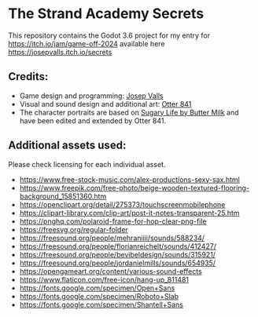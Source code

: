 # The Strand Academy Secrets
This repository contains the Godot 3.6 project for my entry for https://itch.io/jam/game-off-2024 available here https://josepvalls.itch.io/secrets

## Credits:
* Game design and programming: [Josep Valls](https://josepvalls.itch.io/)
* Visual and sound design and additional art: [Otter 841](https://otter841.itch.io/)
* The character portraits are based on [Sugary Life by Butter Milk](https://butterymilk.itch.io/sugary-life) and have been edited and extended by Otter 841.

## Additional assets used:
Please check licensing for each individual asset.
* https://www.free-stock-music.com/alex-productions-sexy-sax.html
* https://www.freepik.com/free-photo/beige-wooden-textured-flooring-background_15851360.htm
* https://openclipart.org/detail/275373/touchscreenmobilephone
* https://clipart-library.com/clip-art/post-it-notes-transparent-25.htm
* https://pnghq.com/polaroid-frame-for-hop-clear-png-file
* https://freesvg.org/regular-folder
* https://freesound.org/people/mehraniiii/sounds/588234/
* https://freesound.org/people/florianreichelt/sounds/412427/
* https://freesound.org/people/bevibeldesign/sounds/315921/
* https://freesound.org/people/jordanielmills/sounds/654935/
* https://opengameart.org/content/various-sound-effects
* https://www.flaticon.com/free-icon/hang-up_811481
* https://fonts.google.com/specimen/Open+Sans
* https://fonts.google.com/specimen/Roboto+Slab
* https://fonts.google.com/specimen/Shantell+Sans
